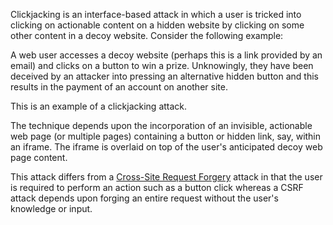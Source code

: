Clickjacking is an interface-based attack in which a user is tricked into clicking on actionable content on a hidden website by clicking on some other content in a decoy website. Consider the following example:

A web user accesses a decoy website (perhaps this is a link provided by an email) and clicks on a button to win a prize. Unknowingly, they have been deceived by an attacker into pressing an alternative hidden button and this results in the payment of an account on another site.

This is an example of a clickjacking attack.

The technique depends upon the incorporation of an invisible, actionable web page (or multiple pages) containing a button or hidden link, say, within an iframe. The iframe is overlaid on top of the user's anticipated decoy web page content.

This attack differs from a [Cross-Site Request Forgery]() attack in that the user is required to perform an action such as a button click whereas a CSRF attack depends upon forging an entire request without the user's knowledge or input.
